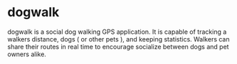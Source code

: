 # dogwalk

dogwalk is a social dog walking GPS application. It is capable of
tracking a walkers distance, dogs ( or other pets ), and keeping 
statistics. Walkers can share their routes in real time to encourage
socialize between dogs and pet owners alike. 

